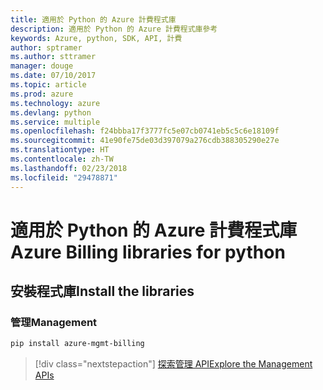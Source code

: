 ```yaml
---
title: 適用於 Python 的 Azure 計費程式庫
description: 適用於 Python 的 Azure 計費程式庫參考
keywords: Azure, python, SDK, API, 計費
author: sptramer
ms.author: sttramer
manager: douge
ms.date: 07/10/2017
ms.topic: article
ms.prod: azure
ms.technology: azure
ms.devlang: python
ms.service: multiple
ms.openlocfilehash: f24bbba17f3777fc5e07cb0741eb5c5c6e18109f
ms.sourcegitcommit: 41e90fe75de03d397079a276cdb388305290e27e
ms.translationtype: HT
ms.contentlocale: zh-TW
ms.lasthandoff: 02/23/2018
ms.locfileid: "29478871"
---
```

# <a name="azure-billing-libraries-for-python"></a><span data-ttu-id="68e1a-104">適用於 Python 的 Azure 計費程式庫</span><span class="sxs-lookup"><span data-stu-id="68e1a-104">Azure Billing libraries for python</span></span>

## <a name="install-the-libraries"></a><span data-ttu-id="68e1a-105">安裝程式庫</span><span class="sxs-lookup"><span data-stu-id="68e1a-105">Install the libraries</span></span>


### <a name="management"></a><span data-ttu-id="68e1a-106">管理</span><span class="sxs-lookup"><span data-stu-id="68e1a-106">Management</span></span>

```bash
pip install azure-mgmt-billing
```
> [!div class="nextstepaction"]
> [<span data-ttu-id="68e1a-107">探索管理 API</span><span class="sxs-lookup"><span data-stu-id="68e1a-107">Explore the Management APIs</span></span>](/python/api/overview/azure/billing/management)